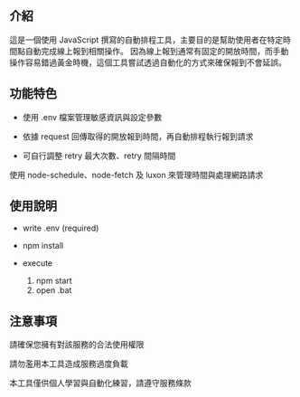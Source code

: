 ## 介紹
這是一個使用 JavaScript 撰寫的自動排程工具，主要目的是幫助使用者在特定時間點自動完成線上報到相關操作。
因為線上報到通常有固定的開放時間，而手動操作容易錯過黃金時機，這個工具嘗試透過自動化的方式來確保報到不會延誤。

## 功能特色
- 使用 .env 檔案管理敏感資訊與設定參數

- 依據 request 回傳取得的開放報到時間，再自動排程執行報到請求

- 可自行調整 retry 最大次數、retry 間隔時間

使用 node-schedule、node-fetch 及 luxon 來管理時間與處理網路請求

## 使用說明
- write .env (required)

- npm install

- execute
   1. npm start
   2. open .bat

## 注意事項
請確保您擁有對該服務的合法使用權限

請勿濫用本工具造成服務過度負載

本工具僅供個人學習與自動化練習，請遵守服務條款
